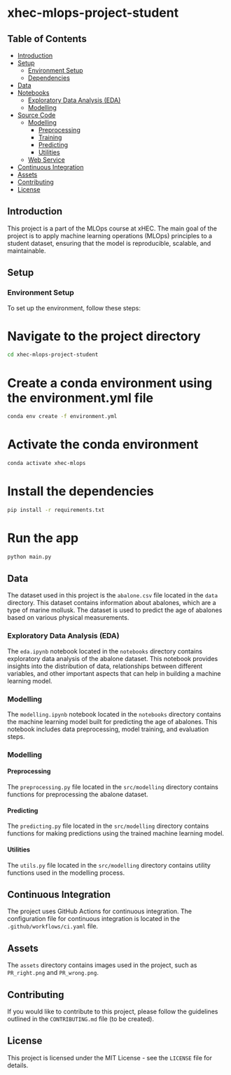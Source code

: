 # xhec-mlops-project-student
## Table of Contents
- [Introduction](#introduction)
- [Setup](#setup)
  - [Environment Setup](#environment-setup)
  - [Dependencies](#dependencies)
- [Data](#data)
- [Notebooks](#notebooks)
  - [Exploratory Data Analysis (EDA)](#exploratory-data-analysis-eda)
  - [Modelling](#modelling)
- [Source Code](#source-code)
  - [Modelling](#modelling-1)
    - [Preprocessing](#preprocessing)
    - [Training](#training)
    - [Predicting](#predicting)
    - [Utilities](#utilities)
  - [Web Service](#web-service)
- [Continuous Integration](#continuous-integration)
- [Assets](#assets)
- [Contributing](#contributing)
- [License](#license)
## Introduction
This project is a part of the MLOps course at xHEC. The main goal of the project is to apply machine learning operations (MLOps) principles to a student dataset, ensuring that the model is reproducible, scalable, and maintainable.
## Setup
### Environment Setup
To set up the environment, follow these steps:
# Navigate to the project directory
```bash
cd xhec-mlops-project-student
```
# Create a conda environment using the environment.yml file
```bash
conda env create -f environment.yml
```
# Activate the conda environment
```bash
conda activate xhec-mlops
```
# Install the dependencies
```bash
pip install -r requirements.txt
```
# Run the app
```bash
python main.py
```
## Data
The dataset used in this project is the `abalone.csv` file located in the `data` directory. This dataset contains information about abalones, which are a type of marine mollusk. The dataset is used to predict the age of abalones based on various physical measurements.
### Exploratory Data Analysis (EDA)
The `eda.ipynb` notebook located in the `notebooks` directory contains exploratory data analysis of the abalone dataset. This notebook provides insights into the distribution of data, relationships between different variables, and other important aspects that can help in building a machine learning model.
### Modelling
The `modelling.ipynb` notebook located in the `notebooks` directory contains the machine learning model built for predicting the age of abalones. This notebook includes data preprocessing, model training, and evaluation steps.
### Modelling
#### Preprocessing
The `preprocessing.py` file located in the `src/modelling` directory contains functions for preprocessing the abalone dataset.
#### Predicting
The `predicting.py` file located in the `src/modelling` directory contains functions for making predictions using the trained machine learning model.
#### Utilities
The `utils.py` file located in the `src/modelling` directory contains utility functions used in the modelling process.
## Continuous Integration
The project uses GitHub Actions for continuous integration. The configuration file for continuous integration is located in the `.github/workflows/ci.yaml` file.
## Assets
The `assets` directory contains images used in the project, such as `PR_right.png` and `PR_wrong.png`.
## Contributing
If you would like to contribute to this project, please follow the guidelines outlined in the `CONTRIBUTING.md` file (to be created).
## License
This project is licensed under the MIT License - see the `LICENSE` file for details.
